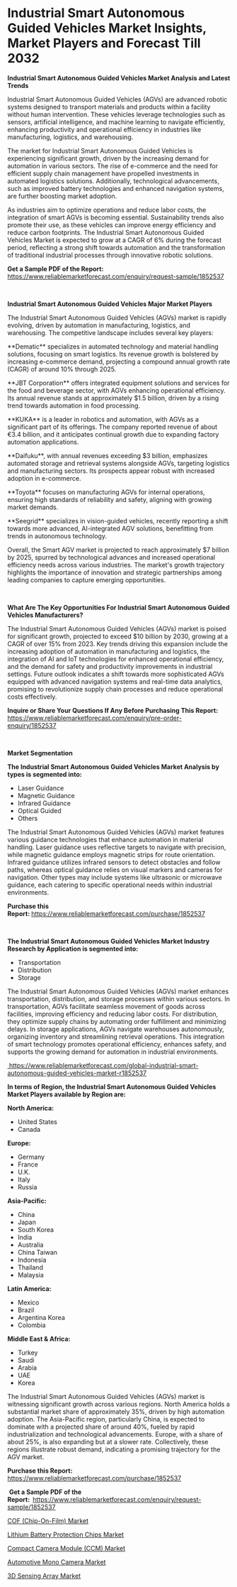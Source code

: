 <p><h1>Industrial Smart Autonomous Guided Vehicles Market Insights, Market Players and Forecast Till 2032</h1></p><p><strong>Industrial Smart Autonomous Guided Vehicles Market Analysis and Latest Trends</strong></p>
<p><p>Industrial Smart Autonomous Guided Vehicles (AGVs) are advanced robotic systems designed to transport materials and products within a facility without human intervention. These vehicles leverage technologies such as sensors, artificial intelligence, and machine learning to navigate efficiently, enhancing productivity and operational efficiency in industries like manufacturing, logistics, and warehousing.</p><p>The market for Industrial Smart Autonomous Guided Vehicles is experiencing significant growth, driven by the increasing demand for automation in various sectors. The rise of e-commerce and the need for efficient supply chain management have propelled investments in automated logistics solutions. Additionally, technological advancements, such as improved battery technologies and enhanced navigation systems, are further boosting market adoption.</p><p>As industries aim to optimize operations and reduce labor costs, the integration of smart AGVs is becoming essential. Sustainability trends also promote their use, as these vehicles can improve energy efficiency and reduce carbon footprints. The Industrial Smart Autonomous Guided Vehicles Market is expected to grow at a CAGR of 6% during the forecast period, reflecting a strong shift towards automation and the transformation of traditional industrial processes through innovative robotic solutions.</p></p>
<p><strong>Get a Sample PDF of the Report:&nbsp;</strong> <a href="https://www.reliablemarketforecast.com/enquiry/request-sample/1852537?utm_campaign=1899&utm_medium=2&utm_source=Github&utm_content=ia&utm_term=28022025&utm_id=industrial-smart-autonomous-guided-vehicles">https://www.reliablemarketforecast.com/enquiry/request-sample/1852537</a></p>
<p>&nbsp;</p>
<p><strong>Industrial Smart Autonomous Guided Vehicles Major Market Players</strong></p>
<p><p>The Industrial Smart Autonomous Guided Vehicles (AGVs) market is rapidly evolving, driven by automation in manufacturing, logistics, and warehousing. The competitive landscape includes several key players:</p><p>**Dematic** specializes in automated technology and material handling solutions, focusing on smart logistics. Its revenue growth is bolstered by increasing e-commerce demand, projecting a compound annual growth rate (CAGR) of around 10% through 2025.</p><p>**JBT Corporation** offers integrated equipment solutions and services for the food and beverage sector, with AGVs enhancing operational efficiency. Its annual revenue stands at approximately $1.5 billion, driven by a rising trend towards automation in food processing.</p><p>**KUKA** is a leader in robotics and automation, with AGVs as a significant part of its offerings. The company reported revenue of about €3.4 billion, and it anticipates continual growth due to expanding factory automation applications.</p><p>**Daifuku**, with annual revenues exceeding $3 billion, emphasizes automated storage and retrieval systems alongside AGVs, targeting logistics and manufacturing sectors. Its prospects appear robust with increased adoption in e-commerce.</p><p>**Toyota** focuses on manufacturing AGVs for internal operations, ensuring high standards of reliability and safety, aligning with growing market demands. </p><p>**Seegrid** specializes in vision-guided vehicles, recently reporting a shift towards more advanced, AI-integrated AGV solutions, benefitting from trends in autonomous technology.</p><p>Overall, the Smart AGV market is projected to reach approximately $7 billion by 2025, spurred by technological advances and increased operational efficiency needs across various industries. The market's growth trajectory highlights the importance of innovation and strategic partnerships among leading companies to capture emerging opportunities.</p></p>
<p>&nbsp;</p>
<p><strong>What Are The Key Opportunities For Industrial Smart Autonomous Guided Vehicles Manufacturers?</strong></p>
<p><p>The Industrial Smart Autonomous Guided Vehicles (AGVs) market is poised for significant growth, projected to exceed $10 billion by 2030, growing at a CAGR of over 15% from 2023. Key trends driving this expansion include the increasing adoption of automation in manufacturing and logistics, the integration of AI and IoT technologies for enhanced operational efficiency, and the demand for safety and productivity improvements in industrial settings. Future outlook indicates a shift towards more sophisticated AGVs equipped with advanced navigation systems and real-time data analytics, promising to revolutionize supply chain processes and reduce operational costs effectively.</p></p>
<p><strong>Inquire or Share Your Questions If Any Before Purchasing This Report:</strong> <a href="https://www.reliablemarketforecast.com/enquiry/pre-order-enquiry/1852537?utm_campaign=1899&utm_medium=2&utm_source=Github&utm_content=ia&utm_term=28022025&utm_id=industrial-smart-autonomous-guided-vehicles">https://www.reliablemarketforecast.com/enquiry/pre-order-enquiry/1852537</a></p>
<p>&nbsp;</p>
<p><strong>Market Segmentation</strong></p>
<p><strong>The Industrial Smart Autonomous Guided Vehicles Market Analysis by types is segmented into:</strong></p>
<p><ul><li>Laser Guidance</li><li>Magnetic Guidance</li><li>Infrared Guidance</li><li>Optical Guided</li><li>Others</li></ul></p>
<p><p>The Industrial Smart Autonomous Guided Vehicles (AGVs) market features various guidance technologies that enhance automation in material handling. Laser guidance uses reflective targets to navigate with precision, while magnetic guidance employs magnetic strips for route orientation. Infrared guidance utilizes infrared sensors to detect obstacles and follow paths, whereas optical guidance relies on visual markers and cameras for navigation. Other types may include systems like ultrasonic or microwave guidance, each catering to specific operational needs within industrial environments.</p></p>
<p><strong>Purchase this Report:&nbsp;</strong><a href="https://www.reliablemarketforecast.com/purchase/1852537?utm_campaign=1899&utm_medium=2&utm_source=Github&utm_content=ia&utm_term=28022025&utm_id=industrial-smart-autonomous-guided-vehicles">https://www.reliablemarketforecast.com/purchase/1852537</a></p>
<p>&nbsp;</p>
<p><strong>The Industrial Smart Autonomous Guided Vehicles Market Industry Research by Application is segmented into:</strong></p>
<p><ul><li>Transportation</li><li>Distribution</li><li>Storage</li></ul></p>
<p><p>The Industrial Smart Autonomous Guided Vehicles (AGVs) market enhances transportation, distribution, and storage processes within various sectors. In transportation, AGVs facilitate seamless movement of goods across facilities, improving efficiency and reducing labor costs. For distribution, they optimize supply chains by automating order fulfillment and minimizing delays. In storage applications, AGVs navigate warehouses autonomously, organizing inventory and streamlining retrieval operations. This integration of smart technology promotes operational efficiency, enhances safety, and supports the growing demand for automation in industrial environments.</p></p>
<p><a href="https://www.reliablemarketforecast.com/global-industrial-smart-autonomous-guided-vehicles-market-r1852537?utm_campaign=1899&utm_medium=2&utm_source=Github&utm_content=ia&utm_term=28022025&utm_id=industrial-smart-autonomous-guided-vehicles">&nbsp;https://www.reliablemarketforecast.com/global-industrial-smart-autonomous-guided-vehicles-market-r1852537</a></p>
<p><strong>In terms of Region, the Industrial Smart Autonomous Guided Vehicles Market Players available by Region are:</strong></p>
<p>
    <p> <strong> North America: </strong>
        <ul>
            <li>United States</li>
            <li>Canada</li>
        </ul>
        </p> 
    <p> <strong> Europe: </strong>
        <ul>
            <li>Germany</li>
            <li>France</li>
            <li>U.K.</li>
            <li>Italy</li>
            <li>Russia</li>
        </ul>
        </p> 
    <p> <strong> Asia-Pacific: </strong>
        <ul>
            <li>China</li>
            <li>Japan</li>
            <li>South Korea</li>
            <li>India</li>
            <li>Australia</li>
            <li>China Taiwan</li>
            <li>Indonesia</li>
            <li>Thailand</li>
            <li>Malaysia</li>
        </ul>
        </p> 
    <p> <strong> Latin America: </strong>
        <ul>
            <li>Mexico</li>
            <li>Brazil</li>
            <li>Argentina Korea</li>
            <li>Colombia</li>
        </ul>
        </p> 
    <p> <strong> Middle East & Africa: </strong>
        <ul>
            <li>Turkey</li>
            <li>Saudi</li>
            <li>Arabia</li>
            <li>UAE</li>
            <li>Korea</li>
        </ul>
    </p>
    </p>
<p><p>The Industrial Smart Autonomous Guided Vehicles (AGVs) market is witnessing significant growth across various regions. North America holds a substantial market share of approximately 35%, driven by high automation adoption. The Asia-Pacific region, particularly China, is expected to dominate with a projected share of around 40%, fueled by rapid industrialization and technological advancements. Europe, with a share of about 25%, is also expanding but at a slower rate. Collectively, these regions illustrate robust demand, indicating a promising trajectory for the AGV market.</p></p>
<p><strong>Purchase this Report: </strong><a href="https://www.reliablemarketforecast.com/purchase/1852537?utm_campaign=1899&utm_medium=2&utm_source=Github&utm_content=ia&utm_term=28022025&utm_id=industrial-smart-autonomous-guided-vehicles">https://www.reliablemarketforecast.com/purchase/1852537</a></p>
<p>&nbsp;<strong>Get a Sample PDF of the Report:&nbsp;&nbsp;</strong><a href="https://www.reliablemarketforecast.com/enquiry/request-sample/1852537?utm_campaign=1899&utm_medium=2&utm_source=Github&utm_content=ia&utm_term=28022025&utm_id=industrial-smart-autonomous-guided-vehicles">https://www.reliablemarketforecast.com/enquiry/request-sample/1852537</a></p>
<p><strong></strong></p>
<p><p><a href="https://github.com/raaschadonle/Market-Research-Report-List-1/blob/main/cof-chip-on-film-market.md?utm_campaign=1899&utm_medium=2&utm_source=Github&utm_content=ia&utm_term=28022025&utm_id=industrial-smart-autonomous-guided-vehicles">COF (Chip-On-Film) Market</a></p><p><a href="https://github.com/sawrovpipolo/Market-Research-Report-List-1/blob/main/lithium-battery-protection-chips-market.md?utm_campaign=1899&utm_medium=2&utm_source=Github&utm_content=ia&utm_term=28022025&utm_id=industrial-smart-autonomous-guided-vehicles">Lithium Battery Protection Chips Market</a></p><p><a href="https://github.com/ritooesiaba/Market-Research-Report-List-1/blob/main/compact-camera-module-ccm-market.md?utm_campaign=1899&utm_medium=2&utm_source=Github&utm_content=ia&utm_term=28022025&utm_id=industrial-smart-autonomous-guided-vehicles">Compact Camera Module (CCM) Market</a></p><p><a href="https://github.com/palenjeppecd/Market-Research-Report-List-1/blob/main/automotive-mono-camera-market.md?utm_campaign=1899&utm_medium=2&utm_source=Github&utm_content=ia&utm_term=28022025&utm_id=industrial-smart-autonomous-guided-vehicles">Automotive Mono Camera Market</a></p><p><a href="https://github.com/aarajlyre/Market-Research-Report-List-1/blob/main/3d-sensing-array-market.md?utm_campaign=1899&utm_medium=2&utm_source=Github&utm_content=ia&utm_term=28022025&utm_id=industrial-smart-autonomous-guided-vehicles">3D Sensing Array Market</a></p></p>